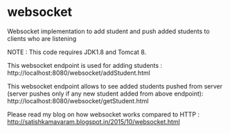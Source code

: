 # websocket
Websocket implementation to add student and push added students to clients who are listening

NOTE : This code requires JDK1.8 and Tomcat 8.

This websocket endpoint is used for adding students : 
http://localhost:8080/websocket/addStudent.html

This websocket endpoint allows to see added students pushed from server (server pushes only if any new student added from above endpoint):
http://localhost:8080/websocket/getStudent.html

Please read my blog on how websocket works compared to HTTP :
http://satishkamavaram.blogspot.in/2015/10/websocket.html



